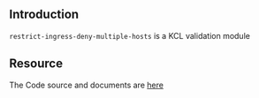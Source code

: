 ## Introduction

`restrict-ingress-deny-multiple-hosts` is a KCL validation module

## Resource

The Code source and documents are [here](https://github.com/kcl-lang/modules/tree/main/restrict-ingress-deny-multiple-hosts)
